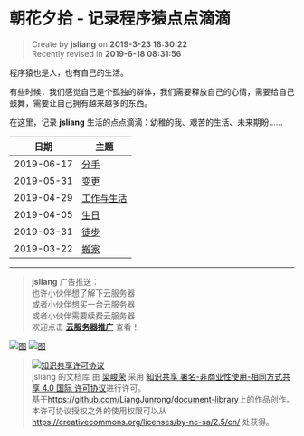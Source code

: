 朝花夕拾 - 记录程序猿点点滴滴
===

> Create by **jsliang** on **2019-3-23 18:30:22**  
> Recently revised in **2019-6-18 08:31:56**

程序猿也是人，也有自己的生活。

有些时候，我们感觉自己是个孤独的群体，我们需要释放自己的心情，需要给自己鼓舞，需要让自己拥有越来越多的东西。

在这里，记录 **jsliang** 生活的点点滴滴：幼稚的我、艰苦的生活、未来期盼……

| 日期 | 主题 |
| --- | --- |
| 2019-06-17 | [分手](./2019-06-17.md) |
| 2019-05-31 | [变更](./2019-05-31.md) |
| 2019-04-29 | [工作与生活](./2019-04-29.md) |
| 2019-04-05 | [生日](./2019-04-05.md) |
| 2019-03-31 | [徒步](./2019-03-31.md) |
| 2019-03-22 | [搬家](./2019-03-22.md) |

---

> **jsliang** 广告推送：  
> 也许小伙伴想了解下云服务器  
> 或者小伙伴想买一台云服务器  
> 或者小伙伴需要续费云服务器  
> 欢迎点击 **[云服务器推广](https://github.com/LiangJunrong/document-library/blob/master/other-library/Monologue/%E7%A8%B3%E9%A3%9F%E8%89%B0%E9%9A%BE.md)** 查看！

[![图](../../../public-repertory/img/z-small-seek-ali-3.jpg)](https://promotion.aliyun.com/ntms/act/qwbk.html?userCode=w7hismrh)
[![图](../../../public-repertory/img/z-small-seek-tencent-2.jpg)](https://cloud.tencent.com/redirect.php?redirect=1014&cps_key=49f647c99fce1a9f0b4e1eeb1be484c9&from=console)

> <a rel="license" href="http://creativecommons.org/licenses/by-nc-sa/4.0/"><img alt="知识共享许可协议" style="border-width:0" src="https://i.creativecommons.org/l/by-nc-sa/4.0/88x31.png" /></a><br /><span xmlns:dct="http://purl.org/dc/terms/" property="dct:title">jsliang 的文档库</span> 由 <a xmlns:cc="http://creativecommons.org/ns#" href="https://github.com/LiangJunrong/document-library" property="cc:attributionName" rel="cc:attributionURL">梁峻荣</a> 采用 <a rel="license" href="http://creativecommons.org/licenses/by-nc-sa/4.0/">知识共享 署名-非商业性使用-相同方式共享 4.0 国际 许可协议</a>进行许可。<br />基于<a xmlns:dct="http://purl.org/dc/terms/" href="https://github.com/LiangJunrong/document-library" rel="dct:source">https://github.com/LiangJunrong/document-library</a>上的作品创作。<br />本许可协议授权之外的使用权限可以从 <a xmlns:cc="http://creativecommons.org/ns#" href="https://creativecommons.org/licenses/by-nc-sa/2.5/cn/" rel="cc:morePermissions">https://creativecommons.org/licenses/by-nc-sa/2.5/cn/</a> 处获得。